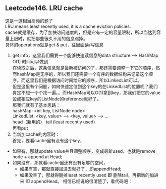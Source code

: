 ## Leetcode146. LRU cache
这是一道相当高频的题了  
LRU means least recently used, it is a cache eviction policies.   
cache就是缓存，为了加快访问速度的，但是它有一定的容量限制，所以当达到容量上限时，就把那些很久不用的信息踢掉。  
具体的operations就是get & put，往里面读/写信息  
1. get info，这里我们需要一个能够快速读信息的data structure --> HashMap O(1) 时间可以做到  
在读取之后，这条信息就是最新被访问的了，那还需要调整一下它的顺序，然而hashMap是无序的，所以我们还需要一个有序的数据结构来记录这个顺序。而这里我们是根据访问时间给它的顺序，所以LinkedList可以。  
但是这里有个问题，如何快速定位到这个key的在LinkedList的位置呢？我们肯定不想一个个找一遍。。而HashMap可以O(1)拿到key，那我们把它的value设成相应key的ListNode的reference就好了。  
那我们就有了基本思路：  
hashMap: <int key, ListNode node>   
LinkedList: <key, value> --> <key, value> --> ...  
              head（新用的）                   tail (least recently used)  
再看put   
2. 当新加cache的内容时：  
首先，要看cache里有没有这个key， 
  * 如果有，那就update value并且调整顺序，变成最新used，也就是remove node + append at Head;  
  * 如果没有，那就看cache里还有没有足够的空间，
    * 如果有空，那就直接加进去就好了，即appendHead;
    * 如果没空了，那就得删掉least recently used 即 删除tail，再把新的加进来 即 appendHead。
相信已经说的很清楚了，看代码吧：



